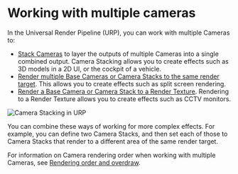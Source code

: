 # Working with multiple cameras

In the Universal Render Pipeline (URP), you can work with multiple Cameras to:

* [Stack Cameras](camera-stacking.md) to layer the outputs of multiple Cameras into a single combined output. Camera Stacking allows you to create effects such as 3D models in a 2D UI, or the cockpit of a vehicle.
* [Render multiple Base Cameras or Camera Stacks to the same render target](rendering-to-the-same-render-target.md). This allows you to create effects such as split screen rendering.
* [Render a Base Camera or Camera Stack to a Render Texture](rendering-to-a-render-texture.md). Rendering to a Render Texture allows you to create effects such as CCTV monitors.

![Camera Stacking in URP](Images/camera-stacking-example.png)

You can combine these ways of working for more complex effects. For example, you can define two Camera Stacks, and then set each of those to Camera Stacks that render to a different area of the same render target.

For information on Camera rendering order when working with multiple Cameras, see [Rendering order and overdraw](cameras-advanced).
